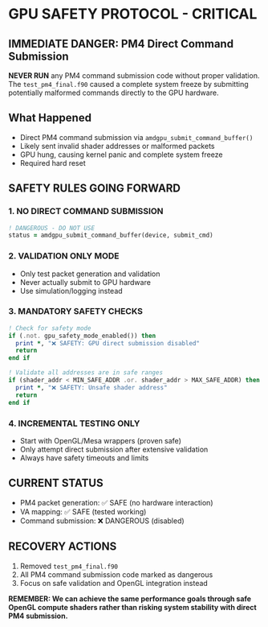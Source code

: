 # GPU SAFETY PROTOCOL - CRITICAL

## IMMEDIATE DANGER: PM4 Direct Command Submission

**NEVER RUN** any PM4 command submission code without proper validation. The `test_pm4_final.f90` caused a complete system freeze by submitting potentially malformed commands directly to the GPU hardware.

## What Happened
- Direct PM4 command submission via `amdgpu_submit_command_buffer()`
- Likely sent invalid shader addresses or malformed packets
- GPU hung, causing kernel panic and complete system freeze
- Required hard reset

## SAFETY RULES GOING FORWARD

### 1. NO DIRECT COMMAND SUBMISSION
```fortran
! DANGEROUS - DO NOT USE
status = amdgpu_submit_command_buffer(device, submit_cmd)
```

### 2. VALIDATION ONLY MODE
- Only test packet generation and validation
- Never actually submit to GPU hardware
- Use simulation/logging instead

### 3. MANDATORY SAFETY CHECKS
```fortran
! Check for safety mode
if (.not. gpu_safety_mode_enabled()) then
  print *, "❌ SAFETY: GPU direct submission disabled"
  return
end if

! Validate all addresses are in safe ranges
if (shader_addr < MIN_SAFE_ADDR .or. shader_addr > MAX_SAFE_ADDR) then
  print *, "❌ SAFETY: Unsafe shader address"
  return
end if
```

### 4. INCREMENTAL TESTING ONLY
- Start with OpenGL/Mesa wrappers (proven safe)
- Only attempt direct submission after extensive validation
- Always have safety timeouts and limits

## CURRENT STATUS
- PM4 packet generation: ✅ SAFE (no hardware interaction)
- VA mapping: ✅ SAFE (tested working)
- Command submission: ❌ DANGEROUS (disabled)

## RECOVERY ACTIONS
1. Removed `test_pm4_final.f90` 
2. All PM4 command submission code marked as dangerous
3. Focus on safe validation and OpenGL integration instead

**REMEMBER: We can achieve the same performance goals through safe OpenGL compute shaders rather than risking system stability with direct PM4 submission.**